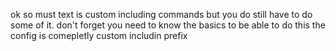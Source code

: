 ok so must text is custom including commands but you do still have to do some of it.
don't forget you need to know the basics to be able to do this the config is comepletly custom includin prefix